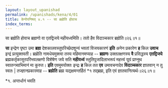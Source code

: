 ```yaml
---
layout: layout_upanishad
permalink: /upanishads/kena/4/01
title: केनोपनिषत् ४.१ -- सा ब्रह्मेति होवाच
index_terms:
---
```


<div class="mulam" markdown="1">
सा ब्रह्मेति होवाच ब्रह्मणो वा एतद्विजये महीयध्वमिति।  
ततो हैव विदाञ्चकार ब्रह्मेति॥२६॥१॥
</div>

**सा** इन्द्रेण पृष्टा उमा **ब्रह्म** देशकालवस्तुपरिच्छेदशून्यं भवतां विजयकारणं
**इति** अनेन प्रकारेण **ह** किल **उवाच** इन्द्रं प्रत्युक्तवती।
ब्रह्मेति नामधेयमुक्त्वा
तस्य महिमानमप्याह -- **ब्रह्मणः** उक्तलक्षणस्य **वै** प्रसिद्धस्य **एतद्विजये**
ब्रह्मकर्तृकासुरपरिभवलक्षणो विशेषेण जये सति **महीयध्वं** स्तुतिपूजादिलाभरूपं महत्त्वं यूयं प्राप्नुथ स्वातन्त्र्याभिमानं मा कुरुत।
**इति** एवमुमयोक्तः
इन्द्रः **ह** किल तत **एव** उमावचनादेव **विदाञ्चकार** ज्ञातवान् न तु स्वतः |
तज्ज्ञानप्रकारमाह -- **ब्रह्मेति** ब्रह्म यद्यक्षमन्तर्हितं *१ तद्ब्रह्म, इति एवं ज्ञातवानित्यर्थः॥२६॥१॥

<div class="footnote" markdown="1">
*१. अन्तर्धानं भवति
</div>
